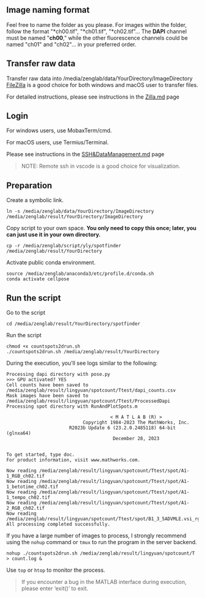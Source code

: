 ## Image naming format

Feel free to name the folder as you please.
For images within the folder, follow the format "*ch00.tif", "*ch01.tif", "*ch02.tif"... The **DAPI** channel must be named "**ch00**," while the other fluorescence channels could be named "ch01" and "ch02"... in your preferred order.

## Transfer raw data

Transfer raw data into /media/zenglab/data/YourDirectory/ImageDirectory
[FileZilla](https://filezilla-project.org) is a good choice for both windows and macOS user to transfer files.

For detailed instructions, please see instructions in the [Zilla.md](https://github.com/ZenghuPKU/cell_spot_finding/blob/main/Zilla.md) page

## Login 
For windows users, use MobaxTerm/cmd.

For macOS users, use Termius/Terminal.

Please see instructions in the [SSH&DataManagement.md](https://github.com/ZenghuPKU/zenglab_server/blob/main/SSH%26DataManagement.md) page

> NOTE: Remote ssh in vscode is a good choice for visualization.

## Preparation

Create a symbolic link.

```batch
ln -s /media/zenglab/data/YourDirectory/ImageDirectory /media/zenglab/result/YourDirectory/ImageDirectory
```

Copy script to your own space.
**You only need to copy this once; later, you can just use it in your own directory.**
```batchfile
cp -r /media/zenglab/script/yly/spotfinder /media/zenglab/result/YourDirectory
```

Activate public conda environment.

```batch
source /media/zenglab/anaconda3/etc/profile.d/conda.sh
conda activate cellpose
```

## Run the script
Go to the script

```batchfile
cd /media/zenglab/result/YourDirectory/spotfinder
```

Run the script
```batchfile
chmod +x countspots2drun.sh
./countspots2drun.sh /media/zenglab/result/YourDirectory
```

During the execution, you'll see logs similar to the following:
```batchfile
Processing dapi directory with pose.py
>>> GPU activated? YES
Cell counts have been saved to /media/zenglab/result/lingyuan/spotcount/Ttest/dapi_counts.csv
Mask images have been saved to /media/zenglab/result/lingyuan/spotcount/Ttest/ProcessedDapi
Processing spot directory with RunAndPlotSpots.m

                                      < M A T L A B (R) >
                            Copyright 1984-2023 The MathWorks, Inc.
                       R2023b Update 6 (23.2.0.2485118) 64-bit (glnxa64)
                                       December 28, 2023

 
To get started, type doc.
For product information, visit www.mathworks.com.
 
Now reading /media/zenglab/result/lingyuan/spotcount/Ttest/spot/A1-1_RGB_ch02.tif
Now reading /media/zenglab/result/lingyuan/spotcount/Ttest/spot/A1-1_betotime_ch02.tif
Now reading /media/zenglab/result/lingyuan/spotcount/Ttest/spot/A1-1_tempo_ch02.tif
Now reading /media/zenglab/result/lingyuan/spotcount/Ttest/spot/A1-2_RGB_ch02.tif
Now reading /media/zenglab/result/lingyuan/spotcount/Ttest/spot/B1_3_5ADVMLE.vsi_rgb_CH(CON640)_1CH_ch03.tif
All processing completed successfully.
```

If you have a large number of images to process, I strongly recommend using the `nohup` command or `tmux` to run the program in the server backend.

```batch
nohup ./countspots2drun.sh /media/zenglab/result/lingyuan/spotcount/T > count.log &
```

Use `top` or `htop` to monitor the process.

> If you encounter a bug in the MATLAB interface during execution, please enter ‘exit()’ to exit.



